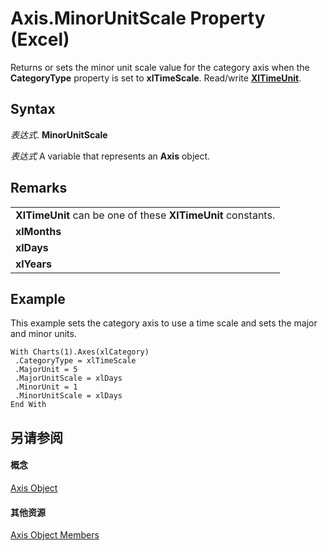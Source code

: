 
# Axis.MinorUnitScale Property (Excel)

Returns or sets the minor unit scale value for the category axis when the  **CategoryType** property is set to **xlTimeScale**. Read/write **[XlTimeUnit](589ca76a-6017-780b-75e3-5cceb7e04bdd.md)**.


## Syntax

 _表达式_. **MinorUnitScale**

 _表达式_ A variable that represents an **Axis** object.


## Remarks




||
|:-----|
|**XlTimeUnit** can be one of these **XlTimeUnit** constants.|
|**xlMonths**|
|**xlDays**|
|**xlYears**|

## Example

This example sets the category axis to use a time scale and sets the major and minor units.


```
With Charts(1).Axes(xlCategory) 
 .CategoryType = xlTimeScale 
 .MajorUnit = 5 
 .MajorUnitScale = xlDays 
 .MinorUnit = 1 
 .MinorUnitScale = xlDays 
End With
```


## 另请参阅


#### 概念


[Axis Object](7e08c61b-90f4-8d91-0ee2-84283d10b324.md)
#### 其他资源


[Axis Object Members](http://msdn.microsoft.com/library/2b60f79e-339d-a6cf-7ec6-a915b550c634%28Office.15%29.aspx)